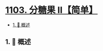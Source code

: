 # [1103. 分糖果 II【简单】](https://github.com/Tdahuyou/TNotes.leetcode/tree/main/notes/1103.%20%E5%88%86%E7%B3%96%E6%9E%9C%20II%E3%80%90%E7%AE%80%E5%8D%95%E3%80%91)

<!-- region:toc -->

- [1. 📝 概述](#1--概述)

<!-- endregion:toc -->

## 1. 📝 概述
